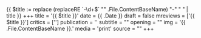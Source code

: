 {{ $title := replace (replaceRE `-\d+$` "" .File.ContentBaseName)  "-" " " | title }}
+++
title = '{{ $title }}'
date = {{ .Date }}
draft = false
mreviews = ['{{ $title }}']
critics = ['']
publication = ''
subtitle = ""
opening = ""
img = '{{ .File.ContentBaseName }}.'
media = 'print'
source = ""
+++
